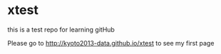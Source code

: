 xtest
=====

this is a test repo for learning gitHub

Please go to http://kyoto2013-data.github.io/xtest 
to see my first page

